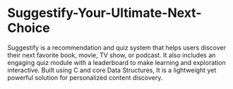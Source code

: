 # Suggestify-Your-Ultimate-Next-Choice
Suggestify is a recommendation and quiz system that helps users discover their next favorite book, movie, TV show, or podcast. It also includes an engaging quiz module with a leaderboard to make learning and exploration interactive. Built using C and core Data Structures, It is a lightweight yet powerful solution for personalized content discovery.
